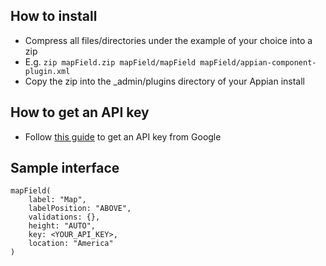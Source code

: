 ## How to install
* Compress all files/directories under the example of your choice into a zip
* E.g. `zip mapField.zip mapField/mapField mapField/appian-component-plugin.xml`
* Copy the zip into the _admin/plugins directory of your Appian install

## How to get an API key
* Follow [this guide](https://developers.google.com/maps/documentation/javascript/get-api-key) to get an API key from Google

## Sample interface
```
mapField(
    label: "Map",
    labelPosition: "ABOVE",
    validations: {},
    height: "AUTO",
    key: <YOUR_API_KEY>,
    location: "America"
)
```
